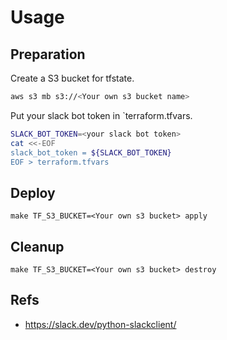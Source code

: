 # Usage

## Preparation
Create a S3 bucket for tfstate.
```sh
aws s3 mb s3://<Your own s3 bucket name>
```

Put your slack bot token in `terraform.tfvars.
```sh
SLACK_BOT_TOKEN=<your slack bot token>
cat <<-EOF
slack_bot_token = ${SLACK_BOT_TOKEN}
EOF > terraform.tfvars
```

## Deploy
```shell
make TF_S3_BUCKET=<Your own s3 bucket> apply
```

## Cleanup
```shell
make TF_S3_BUCKET=<Your own s3 bucket> destroy
```

## Refs
- https://slack.dev/python-slackclient/
